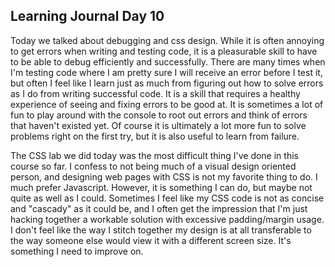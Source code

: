 ## Learning Journal Day 10

Today we talked about debugging and css design. While it is often annoying to get errors when writing and testing code, it is a pleasurable skill to have to be able to debug efficiently and successfully. There are many times when I'm testing code where I am pretty sure I will receive an error before I test it, but often I feel like I learn just as much from figuring out how to solve errors as I do from writing successful code. It is a skill that requires a healthy experience of seeing and fixing errors to be good at. It is sometimes a lot of fun to play around with the console to root out errors and think of errors that haven't existed yet. Of course it is ultimately a lot more fun to solve problems right on the first try, but it is also useful to learn from failure.

The CSS lab we did today was the most difficult thing I've done in this course so far. I confess to not being much of a visual design oriented person, and designing web pages with CSS is not my favorite thing to do. I much prefer Javascript. However, it is something I can do, but maybe not quite as well as I could. Sometimes I feel like my CSS code is not as concise and "cascady" as it could be, and I often get the impression that I'm just hacking together a workable solution with excessive padding/margin usage. I don't feel like the way I stitch together my design is at all transferable to the way someone else would view it with a different screen size. It's something I need to improve on.